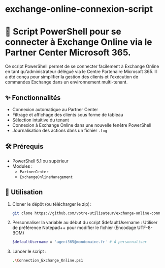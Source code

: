 # exchange-online-connexion-script
# 🔐 Script PowerShell pour se connecter à Exchange Online via le Partner Center Microsoft 365.

Ce script PowerShell permet de se connecter facilement à Exchange Online en tant qu'administrateur délégué via le Centre Partenaire Microsoft 365. Il a été conçu pour simplifier la gestion des clients et l'exécution de commandes Exchange dans un environnement multi-tenant.

## ✨ Fonctionnalités

- Connexion automatique au Partner Center
- Filtrage et affichage des clients sous forme de tableau
- Sélection intuitive du tenant
- Connexion à Exchange Online dans une nouvelle fenêtre PowerShell
- Journalisation des actions dans un fichier `.log`

## 🛠️ Prérequis

- PowerShell 5.1 ou supérieur
- Modules :
  - `PartnerCenter`
  - `ExchangeOnlineManagement`

## 🚀 Utilisation

1. Cloner le dépôt (ou télécharger le zip):
   ```bash
   git clone https://github.com/votre-utilisateur/exchange-online-connexion-script.git
   ```
2. Personnaliser la variable au début du script $defaultUsername :
   Utiliser de préférence Notepad++ pour modifier le fichier (Encodage UTF-8-BOM)
   ```bash
   $defaultUsername = 'agent365@mondomaine.fr' # À personnaliser
   ```
3. Lancer le script :
   ```bash
   .\Connection_Exchange_Online.ps1
   ```
